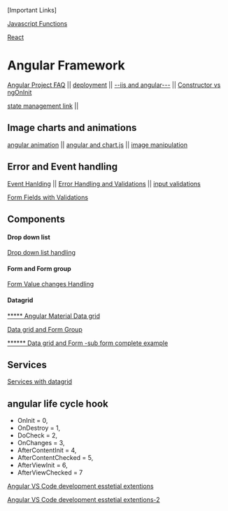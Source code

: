 [Important Links]

[Javascript Functions](https://github.com/atiq-shumon/js-hacks-javascript-async-js/blob/master/README.md)

[React](https://github.com/atiq-shumon/react/blob/main/README.md)


# Angular Framework

  [Angular Project FAQ](faq.md) ||   [deployment](faq.md) ||  [--iis and angular---](iis.md) ||  [Constructor vs ngOnInit](https://www.youtube.com/watch?v=aZLMLPGt9NM&ab_channel=codebits)
   
  [state management link](statemanagement.md) ||  
  
  Image charts and animations
  -----------------------------------
  
  [angular animation](animation.md) || [angular and chart.js](chartjs.md)  || [image manipulation](image.md)
  
  Error and Event handling
  -----------------------------------
  
  [Event Hanlding](https://github.com/atiq-shumon/angularframework/blob/master/eventhandling.md) || [Error Handling and Validations](https://github.com/atiq-shumon/angularframework/blob/master/errorhandling.md) || [input validations](https://github.com/atiq-shumon/angularframework/blob/master/validations/inputs.md)
  
  [Form Fields with Validations](https://github.com/atiq-shumon/angularframework/blob/master/validations/formfieldwithvalidations.md)
  
  Components
  -----------------------------------
  
 ####  Drop down list
  
  [Drop down list handling](https://github.com/atiq-shumon/angulardropdownlist/blob/master/README.md) 
  
  ####  Form and Form group
  
  [Form Value changes Handling](https://github.com/atiq-shumon/angularframework/blob/master/formvaluechanges.md)
  
  ####  Datagrid
  
  [*****  Angular Material Data grid](https://github.com/atiq-shumon/angularframework/blob/master/components/datagrid.md)
  
  [Data grid and Form Group](https://github.com/atiq-shumon/angularframework/blob/master/components/datagridandformgroup.md)
  
  [****** Data grid and Form -sub form complete example]()
  
  Services
  ---------------------------------
  [Services with datagrid]()
  
  
  ## angular life cycle hook
  - OnInit = 0,
  - OnDestroy = 1,
  - DoCheck = 2,
  - OnChanges = 3,
  - AfterContentInit = 4,
  - AfterContentChecked = 5,
  - AfterViewInit = 6,
  - AfterViewChecked = 7
  
 
  
  [Angular VS Code development esstetial extentions](https://medium.com/@rajaramtt/angular-useful-extensions-c99a0461a3c6)
  
   [Angular VS Code development esstetial extentions-2](https://ionicframework.com/blog/10-awesome-vs-code-extensions/)
  


